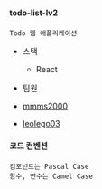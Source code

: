 #### todo-list-lv2
```
Todo 웹 애플리케이션
```

+ 스택
  + React

+ 팀원
+ [mmms2000](https://github.com/mmms2000)
+ [leolego03](https://github.com/leolego03)

#### 코드 컨벤션
```
컴포넌트는 Pascal Case
함수, 변수는 Camel Case

```